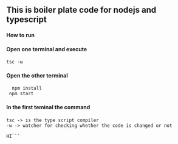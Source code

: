 ## This is boiler plate code for nodejs and typescript

#### How to run 
#### Open one terminal and execute
```
tsc -w  
```

#### Open the other terminal
```
  npm install 
 npm start

```
#### In the first teminal the command 
```
tsc -> is the type script compiler
-w -> watcher for checking whether the code is changed or not

HI```
